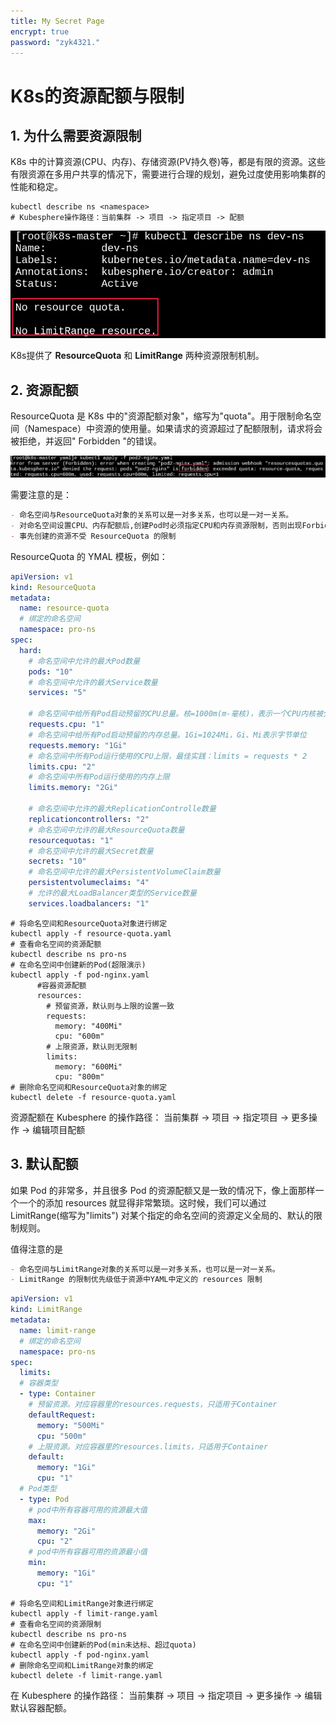 ```yaml
---
title: My Secret Page
encrypt: true
password: "zyk4321."
---
```


# K8s的资源配额与限制

## 1. 为什么需要资源限制

K8s 中的计算资源(CPU、内存)、存储资源(PV持久卷)等，都是有限的资源。这些有限资源在多用户共享的情况下，需要进行合理的规划，避免过度使用影响集群的性能和稳定。

~~~shell
kubectl describe ns <namespace>
# Kubesphere操作路径：当前集群 -> 项目 -> 指定项目 -> 配额
~~~

 ![image-20241118154058377](image-20241118154058377.png)

K8s提供了 **ResourceQuota** 和 **LimitRange** 两种资源限制机制。

## 2. 资源配额

ResourceQuota 是 K8s 中的"资源配额对象"，缩写为"quota"。用于限制命名空间（Namespace）中资源的使用量。如果请求的资源超过了配额限制，请求将会被拒绝，并返回" Forbidden "的错误。

![image-20241119115145417](image-20241119115145417.png)

需要注意的是：

~~~markdown
- 命名空间与ResourceQuota对象的关系可以是一对多关系，也可以是一对一关系。
- 对命名空间设置CPU、内存配额后,创建Pod时必须指定CPU和内存资源限制，否则出现Forbidden
- 事先创建的资源不受 ResourceQuota 的限制
~~~

ResourceQuota 的 YMAL 模板，例如：

~~~yaml
apiVersion: v1
kind: ResourceQuota
metadata: 
  name: resource-quota
  # 绑定的命名空间
  namespace: pro-ns
spec:
  hard: 
    # 命名空间中允许的最大Pod数量
    pods: "10"
    # 命名空间中允许的最大Service数量         
    services: "5" 

    # 命名空间中给所有Pod启动预留的CPU总量。核=1000m(m-毫核)，表示一个CPU内核被分成1000等份
    requests.cpu: "1"
    # 命名空间中给所有Pod启动预留的内存总量。1Gi=1024Mi，Gi、Mi表示字节单位
    requests.memory: "1Gi"
    # 命名空间中所有Pod运行使用的CPU上限，最佳实践：limits = requests * 2
    limits.cpu: "2"
    # 命名空间中所有Pod运行使用的内存上限          
    limits.memory: "2Gi"

    # 命名空间中允许的最大ReplicationControlle数量
    replicationcontrollers: "2"
    # 命名空间中允许的最大ResourceQuota数量
    resourcequotas: "1"
    # 命名空间中允许的最大Secret数量
    secrets: "10"
    # 命名空间中允许的最大PersistentVolumeClaim数量
    persistentvolumeclaims: "4" 
    # 允许的最大LoadBalancer类型的Service数量
    services.loadbalancers: "1"
~~~

~~~shell
# 将命名空间和ResourceQuota对象进行绑定
kubectl apply -f resource-quota.yaml
# 查看命名空间的资源配额
kubectl describe ns pro-ns
# 在命名空间中创建新的Pod(超限演示)
kubectl apply -f pod-nginx.yaml
      #容器资源配额
      resources:
        # 预留资源，默认则与上限的设置一致
        requests:
          memory: "400Mi"
          cpu: "600m"
        # 上限资源，默认则无限制  
        limits:
          memory: "600Mi"
          cpu: "800m"                  
# 删除命名空间和ResourceQuota对象的绑定
kubectl delete -f resource-quota.yaml
~~~

资源配额在 Kubesphere 的操作路径： 当前集群 -> 项目 -> 指定项目 -> 更多操作 -> 编辑项目配额

## 3. 默认配额

如果 Pod 的非常多，并且很多 Pod 的资源配额又是一致的情况下，像上面那样一个一个的添加 resources 就显得非常繁琐。这时候，我们可以通过 LimitRange(缩写为"limits") 对某个指定的命名空间的资源定义全局的、默认的限制规则。

值得注意的是

~~~markdown
- 命名空间与LimitRange对象的关系可以是一对多关系，也可以是一对一关系。
- LimitRange 的限制优先级低于资源中YAML中定义的 resources 限制
~~~

~~~yaml
apiVersion: v1
kind: LimitRange
metadata:
  name: limit-range
  # 绑定的命名空间
  namespace: pro-ns 
spec:
  limits:
  # 容器类型
  - type: Container     
    # 预留资源。对应容器里的resources.requests，只适用于Container
    defaultRequest:      
      memory: "500Mi"
      cpu: "500m"
    # 上限资源。对应容器里的resources.limits，只适用于Container
    default:
      memory: "1Gi"    
      cpu: "1"  
  # Pod类型      
  - type: Pod
    # pod中所有容器可用的资源最大值
    max:
      memory: "2Gi"
      cpu: "2"      
    # pod中所有容器可用的资源最小值
    min:
      memory: "1Gi"
      cpu: "1"   
~~~

~~~shell
# 将命名空间和LimitRange对象进行绑定
kubectl apply -f limit-range.yaml
# 查看命名空间的资源限制
kubectl describe ns pro-ns
# 在命名空间中创建新的Pod(min未达标、超过quota)
kubectl apply -f pod-nginx.yaml 
# 删除命名空间和LimitRange对象的绑定
kubectl delete -f limit-range.yaml
~~~

在 Kubesphere 的操作路径： 当前集群 -> 项目 -> 指定项目 -> 更多操作 -> 编辑默认容器配额。








